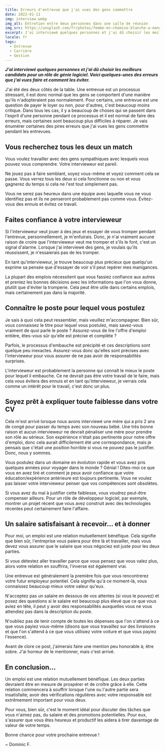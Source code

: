 ```yaml
---
title: Erreurs d'entrevue que j'ai vues des gens commettre
date: 2022-01-11
img: interview.webp
img_alt: Entretien entre deux personnes dans une salle de réunion
img_src: https://unsplash.com/fr/photos/femme-en-chemise-blanche-a-manches-longues-assise-sur-un-canape-rouge-1A8yP_5msac
excerpt: J'ai interviewé quelques personnes et j'ai dû choisir les meilleurs candidats pour un rôle de génie logiciel. Voici quelques-unes des erreurs que j'ai vues faire et comment les éviter.
locale: fr
tags:
  - Entrevue
  - Carrière
  - Gestion
---
```


___J'ai interviewé quelques personnes et j'ai dû choisir les meilleurs candidats pour un rôle de génie logiciel. Voici quelques-unes des erreurs que j'ai vues faire et comment les éviter.___

J'ai été des deux côtés de la table. Une entrevue est un processus stressant, il est donc normal que les gens se comportent d'une manière qu'ils n'adopteraient pas normalement. Pour certains, une entrevue est une question de payer le loyer ou non, pour d'autres, c'est beaucoup moins critique. Dans tous les cas, il y a beaucoup de choses qui se passent dans l'esprit d'une personne pendant ce processus et il est normal de faire des erreurs, mais certaines sont beaucoup plus difficiles à réparer. Je vais énumérer certaines des pires erreurs que j'ai vues les gens commettre pendant les entrevues.


## Vous recherchez tous les deux un match

Vous voulez travailler avec des gens sympathiques avec lesquels vous pouvez vous comprendre. Votre intervieweur est pareil.

Ne jouez pas à faire semblant, soyez vous-même et voyez comment cela se passe. Vous verrez tous les deux si cela fonctionne ou non et vous gagnerez du temps si cela ne l'est tout simplement pas.

Vous ne serez pas heureux dans une équipe avec laquelle vous ne vous identifiez pas et ils ne penseront probablement pas comme vous. Évitez-vous des ennuis et évitez ce travail.


## Faites confiance à votre intervieweur

Si l'intervieweur veut jouer à des jeux et essayer de vous tromper pendant l'entrevue, personnellement, je m'enfuirais. Donc, je n'ai vraiment aucune raison de croire que l'intervieweur veut me tromper et s'ils le font, c'est un signal d'alarme. Lorsque j'ai interviewé des gens, je voulais qu'ils réussissent, je n'essaierais pas de les tromper.

En tant qu'intervieweur, je trouve beaucoup plus précieux que quelqu'un exprime sa pensée que d'essayer de voir s'il peut repérer mes manigances.

La plupart des emplois nécessitent que vous fassiez confiance aux autres et preniez les bonnes décisions avec les informations que l'on vous donne, plutôt que d'éviter la tromperie. Cela peut être utile dans certains emplois, mais certainement pas dans la majorité.


## Connaître le poste pour lequel vous postulez

Je sais à quoi cela peut ressembler, mais veuillez m'accompagner. Bien sûr, vous connaissez le titre pour lequel vous postulez, mais savez-vous vraiment de quoi parle le poste ? Assurez-vous de lire l'offre d'emploi entière, êtes-vous sûr qu'elle est précise et complète ?

Parfois, le processus d'embauche est précipité et ces descriptions sont quelque peu inexactes. Assurez-vous donc qu'elles sont précises avec l'intervieweur pour vous assurer de ne pas avoir de responsabilités surprises.

L'intervieweur est probablement la personne qui connaît le mieux le poste pour lequel il embauche. Ce ne devrait pas être votre travail de le faire, mais cela vous évitera des ennuis et en tant qu'intervieweur, je verrais cela comme un intérêt pour le travail, c'est donc un plus.


## Soyez prêt à expliquer toute faiblesse dans votre CV

Cela m'est arrivé lorsque nous avons interviewé une mère qui a pris 2 ans de congé pour passer du temps avec son nouveau bébé. Une très bonne raison et aucun intervieweur ne devrait pénaliser une mère pour prendre son rôle au sérieux. Son expérience n'était pas pertinente pour notre offre d'emploi, donc cela aurait difficilement été une correspondance, mais je pensais que c'était une position horrible si vous ne pouvez pas le justifier. Donc, nous y sommes.

Vous postulez dans un domaine en évolution rapide et vous avez pris quelques années pour voyager dans le monde ? Génial ! Dites-moi ce que vous en avez tiré et comment je peux avoir confiance que votre éducation/expérience antérieure est toujours pertinente. Vous ne voulez pas laisser votre intervieweur penser que vos compétences sont obsolètes.

Si vous avez du mal à justifier cette faiblesse, vous voudrez peut-être compenser ailleurs. Pour un rôle de développeur logiciel, par exemple, montrer un projet récent que vous avez construit avec des technologies récentes peut certainement faire l'affaire.


## Un salaire satisfaisant à recevoir... et à donner

Pour moi, un emploi est une relation mutuellement bénéfique. Cela signifie que bien sûr, l'entreprise vous paiera pour être là et travailler, mais vous devez vous assurer que le salaire que vous négociez est juste pour les deux parties.

Si vous détestez aller travailler parce que vous pensez que vous valez plus, alors votre relation en souffrira, l'inverse est également vrai.

Une entrevue est généralement la première fois que vous rencontrerez votre futur employeur potentiel. Cela signifie qu'à ce moment-là, vous connaissez beaucoup mieux votre valeur qu'eux.

N'acceptez pas un salaire en dessous de vos attentes (si vous le pouvez) et posez des questions si le salaire est beaucoup plus élevé que ce que vous aviez en tête, il peut y avoir des responsabilités auxquelles vous ne vous attendiez pas dans la description du poste.

N'oubliez pas de tenir compte de toutes les dépenses que l'on s'attend à ce que vous payiez vous-même (disons que vous travaillez sur des livraisons et que l'on s'attend à ce que vous utilisiez votre voiture et que vous payiez l'essence).

Avant de clore ce post, j'aimerais faire une mention peu honorable à; être sobre. J'ai horreur de le mentionner, mais c'est arrivé.


## En conclusion...

Un emploi est une relation mutuellement bénéfique. Les deux parties devraient être en mesure de prospérer et de croître grâce à elle. Cette relation commencera à souffrir lorsque l'une ou l'autre partie sera insatisfaite; avoir des vérifications régulières avec votre responsable est extrêmement important pour vous deux.

Pour vous, bien sûr, c'est le moment idéal pour discuter des tâches que vous n'aimez pas, du salaire et des promotions potentielles. Pour eux, s'assurer que vous êtes heureux et productif les aidera à tirer davantage de valeur de votre temps.


Bonne chance pour votre prochaine entrevue !

~ Dominic F.
